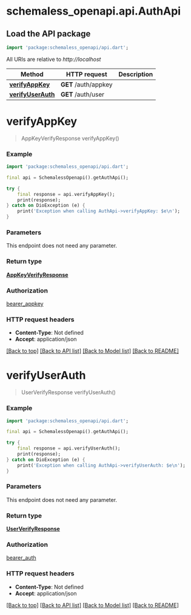 # schemaless_openapi.api.AuthApi

## Load the API package
```dart
import 'package:schemaless_openapi/api.dart';
```

All URIs are relative to *http://localhost*

Method | HTTP request | Description
------------- | ------------- | -------------
[**verifyAppKey**](AuthApi.md#verifyappkey) | **GET** /auth/appkey | 
[**verifyUserAuth**](AuthApi.md#verifyuserauth) | **GET** /auth/user | 


# **verifyAppKey**
> AppKeyVerifyResponse verifyAppKey()



### Example
```dart
import 'package:schemaless_openapi/api.dart';

final api = SchemalessOpenapi().getAuthApi();

try {
    final response = api.verifyAppKey();
    print(response);
} catch on DioException (e) {
    print('Exception when calling AuthApi->verifyAppKey: $e\n');
}
```

### Parameters
This endpoint does not need any parameter.

### Return type

[**AppKeyVerifyResponse**](AppKeyVerifyResponse.md)

### Authorization

[bearer_appkey](../README.md#bearer_appkey)

### HTTP request headers

 - **Content-Type**: Not defined
 - **Accept**: application/json

[[Back to top]](#) [[Back to API list]](../README.md#documentation-for-api-endpoints) [[Back to Model list]](../README.md#documentation-for-models) [[Back to README]](../README.md)

# **verifyUserAuth**
> UserVerifyResponse verifyUserAuth()



### Example
```dart
import 'package:schemaless_openapi/api.dart';

final api = SchemalessOpenapi().getAuthApi();

try {
    final response = api.verifyUserAuth();
    print(response);
} catch on DioException (e) {
    print('Exception when calling AuthApi->verifyUserAuth: $e\n');
}
```

### Parameters
This endpoint does not need any parameter.

### Return type

[**UserVerifyResponse**](UserVerifyResponse.md)

### Authorization

[bearer_auth](../README.md#bearer_auth)

### HTTP request headers

 - **Content-Type**: Not defined
 - **Accept**: application/json

[[Back to top]](#) [[Back to API list]](../README.md#documentation-for-api-endpoints) [[Back to Model list]](../README.md#documentation-for-models) [[Back to README]](../README.md)

